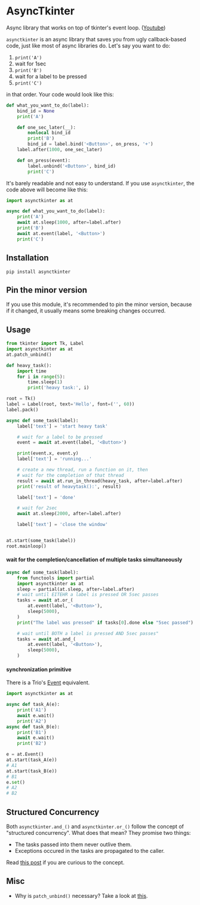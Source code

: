 # AsyncTkinter

Async library that works on top of tkinter's event loop.
([Youtube](https://youtu.be/8XP1KgRd3jI))

`asynctkinter` is an async library that saves you from ugly callback-based code,
just like most of async libraries do.
Let's say you want to do:

1. `print('A')`
1. wait for 1sec
1. `print('B')`
1. wait for a label to be pressed
1. `print('C')`

in that order.
Your code would look like this:

```python
def what_you_want_to_do(label):
    bind_id = None
    print('A')

    def one_sec_later(__):
        nonlocal bind_id
        print('B')
        bind_id = label.bind('<Button>', on_press, '+')
    label.after(1000, one_sec_later)

    def on_press(event):
        label.unbind('<Button>', bind_id)
        print('C')
```

It's barely readable and not easy to understand.
If you use `asynctkinter`, the code above will become like this:

```python
import asynctkinter as at

async def what_you_want_to_do(label):
    print('A')
    await at.sleep(1000, after=label.after)
    print('B')
    await at.event(label, '<Button>')
    print('C')
```

## Installation

```
pip install asynctkinter
```

## Pin the minor version

If you use this module, it's recommended to pin the minor version, because if
it changed, it usually means some breaking changes occurred.

## Usage

```python
from tkinter import Tk, Label
import asynctkinter as at
at.patch_unbind()

def heavy_task():
    import time
    for i in range(5):
        time.sleep(1)
        print('heavy task:', i)

root = Tk()
label = Label(root, text='Hello', font=('', 60))
label.pack()

async def some_task(label):
    label['text'] = 'start heavy task'

    # wait for a label to be pressed
    event = await at.event(label, '<Button>')

    print(event.x, event.y)
    label['text'] = 'running...'

    # create a new thread, run a function on it, then
    # wait for the completion of that thread
    result = await at.run_in_thread(heavy_task, after=label.after)
    print('result of heavytask():', result)

    label['text'] = 'done'

    # wait for 2sec
    await at.sleep(2000, after=label.after)

    label['text'] = 'close the window'


at.start(some_task(label))
root.mainloop()
```

#### wait for the completion/cancellation of multiple tasks simultaneously

```python
async def some_task(label):
    from functools import partial
    import asynctkinter as at
    sleep = partial(at.sleep, after=label.after)
    # wait until EITEHR a label is pressed OR 5sec passes
    tasks = await at.or_(
        at.event(label, '<Button>'),
        sleep(5000),
    )
    print("The label was pressed" if tasks[0].done else "5sec passed")

    # wait until BOTH a label is pressed AND 5sec passes"
    tasks = await at.and_(
        at.event(label, '<Button>'),
        sleep(5000),
    )
```

#### synchronization primitive

There is a Trio's [Event](https://trio.readthedocs.io/en/stable/reference-core.html#trio.Event) equivalent.

```python
import asynctkinter as at

async def task_A(e):
    print('A1')
    await e.wait()
    print('A2')
async def task_B(e):
    print('B1')
    await e.wait()
    print('B2')

e = at.Event()
at.start(task_A(e))
# A1
at.start(task_B(e))
# B1
e.set()
# A2
# B2
```

## Structured Concurrency

Both `asynctkinter.and_()` and `asynctkinter.or_()` follow the concept of "structured concurrency".
What does that mean?
They promise two things:

* The tasks passed into them never outlive them.
* Exceptions occured in the tasks are propagated to the caller.

Read [this post][njs_sc] if you are curious to the concept.

## Misc

- Why is `patch_unbind()` necessary? Take a look at [this](https://stackoverflow.com/questions/6433369/deleting-and-changing-a-tkinter-event-binding).

[njs_sc]:https://vorpus.org/blog/notes-on-structured-concurrency-or-go-statement-considered-harmful/
